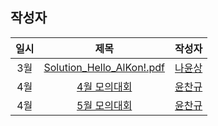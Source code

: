 ## 작성자

|일시|제목|작성자|
|:-:|:-:|:-:|
|3월|[Solution_Hello_AlKon!.pdf](Solution_Hello_AlKon!.pdf)|[나윤상](https://github.com/nayounsang)|
|4월|[4월 모의대회](Solution_April_Practice.pdf)|[윤찬규](https://github.com/dldyou)|
|4월|[5월 모의대회](Solution_May_Practice.pdf)|[윤찬규](https://github.com/dldyou)|
